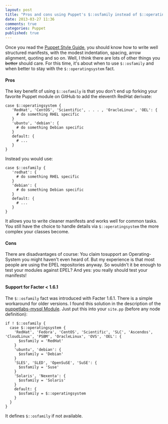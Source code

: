 ```yaml
---
layout: post
title: "Pros and cons using Puppet's $::osfamily instead of $::operatingsystem Fact"
date: 2013-03-27 11:36
comments: true
categories: Puppet
published: true
---
```


Once you read the [Puppet Style Guide](http://docs.puppetlabs.com/guides/style_guide.html), you should know how to write well structured manifests, with the modest indentation, spacing, arrow alignment, quoting and so on.
Well, I think there are lots of other things you <del>better</del> should care. 
For this time, it's about when to use ``$::osfamily`` and when better to stay with the ``$::operatingsystem`` fact.

#### Pros

The key benefit of using ``$::osfamily`` is that you don't end up forking your favorite Puppet module on GitHub to add the eleventh RedHat derivate: 

``` puppet
case $::operatingsystem {
   'RedHat', 'CentOS', 'Scientific', . . . , 'OracleLinux', 'OEL': {
     # do something RHEL specific
   }
   'ubuntu', 'debian': {
     # do something Debian specific 
   }
   default: {
     # ...
   }
}
```

Instead you would use:

``` puppet
case $::osfamily {
   'redhat': {
     # do something RHEL specific
   }
   'debian': {
     # do something Debian specific 
   }
   default: {
     # ...
   }
}
```
    
It allows you to write cleaner manifests and works well for common tasks. 
You still have the choice to handle details via ``$::operatingsystem`` the more complex your classes become.

#### Cons
    
There are disadvantages of course: You claim tosupport an Operating-System you might haven't even heard of.
But my experience is that most people are using the EPEL repositories anyway. So wouldn't it be enough to test your modules against EPEL? And yes: you really should test your manifests!

#### Support for Facter < 1.6.1

The ``$::osfamily`` fact was introduced with Facter 1.6.1. There is a simple workaround for older versions. I found this solution in the description of the [puppetlabs-mysql Module](https://github.com/puppetlabs/puppetlabs-mysql/). Just put this into your ``site.pp`` (before any node definition):


``` puppet
if ! $::osfamily {
  case $::operatingsystem {
    'RedHat', 'Fedora', 'CentOS', 'Scientific', 'SLC', 'Ascendos', 'CloudLinux', 'PSBM', 'OracleLinux', 'OVS', 'OEL': {
      $osfamily = 'RedHat'
    }
    'ubuntu', 'debian': {
      $osfamily = 'Debian'
    }
    'SLES', 'SLED', 'OpenSuSE', 'SuSE': {
      $osfamily = 'Suse'
    }
    'Solaris', 'Nexenta': {
      $osfamily = 'Solaris'
    }
    default: {
      $osfamily = $::operatingsystem  
    }
  }
}
```

It defines ``$::osfamily`` if not available.
